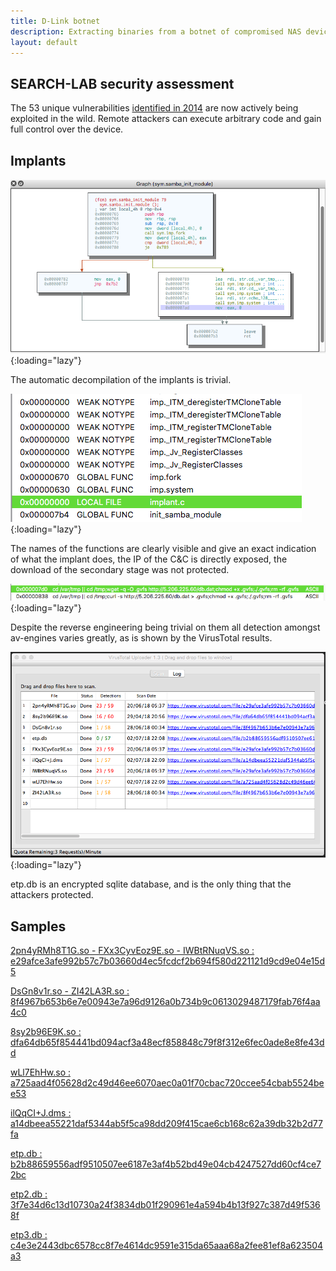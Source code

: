 ```yaml
---
title: D-Link botnet
description: Extracting binaries from a botnet of compromised NAS devices
layout: default
---
```


## SEARCH-LAB security assessment

The 53 unique vulnerabilities [identified in 2014](/documents/2018-07-01-Advisory.pdf) are now actively being exploited in the wild.
Remote attackers can execute arbitrary code and gain full control over the device.

## Implants

![automatic decompilation](/images/2018-07-01-automatic-decompilation.webp){:loading="lazy"}

The automatic decompilation of the implants is trivial.

![implant.c](/images/2018-07-01-implant.webp){:loading="lazy"}

The names of the functions are clearly visible and give an exact indication of what the implant does,
the IP of the C&C is directly exposed, the download of the secondary stage was not protected.

![IP of the C&C](/images/2018-07-01-C2-IP.webp){:loading="lazy"}

Despite the reverse engineering being trivial on them all detection amongst av-engines varies greatly,
as is shown by the VirusTotal results.

![VirusTotal results](/images/2018-07-01-VirusTotal.webp){:loading="lazy"}

etp.db is an encrypted sqlite database, and is the only thing that the attackers protected.

## Samples

[2pn4yRMh8T1G.so - FXx3CyvEoz9E.so - IWBtRNuqVS.so : e29afce3afe992b57c7b03660d4ec5fcdcf2b694f580d221121d9cd9e04e15d5](/samples/e29afce3afe992b57c7b03660d4ec5fcdcf2b694f580d221121d9cd9e04e15d5)

[DsGn8v1r.so - ZI42LA3R.so : 8f4967b653b6e7e00943e7a96d9126a0b734b9c0613029487179fab76f4aa4c0](/samples/8f4967b653b6e7e00943e7a96d9126a0b734b9c0613029487179fab76f4aa4c0)

[8sy2b96E9K.so : dfa64db65f854441bd094acf3a48ecf858848c79f8f312e6fec0ade8e8fe43dd](/samples/dfa64db65f854441bd094acf3a48ecf858848c79f8f312e6fec0ade8e8fe43dd)

[wLl7EhHw.so : a725aad4f05628d2c49d46ee6070aec0a01f70cbac720ccee54cbab5524bee53](/samples/a725aad4f05628d2c49d46ee6070aec0a01f70cbac720ccee54cbab5524bee53)

[ilQqCI+J.dms : a14dbeea55221daf5344ab5f5ca98dd209f415cae6cb168c62a39db32b2d77fa](/samples/a14dbeea55221daf5344ab5f5ca98dd209f415cae6cb168c62a39db32b2d77fa)

[etp.db : b2b88659556adf9510507ee6187e3af4b52bd49e04cb4247527dd60cf4ce72bc](/samples/b2b88659556adf9510507ee6187e3af4b52bd49e04cb4247527dd60cf4ce72bc)

[etp2.db : 3f7e34d6c13d10730a24f3834db01f290961e4a594b4b13f927c387d49f5368f](/samples/3f7e34d6c13d10730a24f3834db01f290961e4a594b4b13f927c387d49f5368f)

[etp3.db : c4e3e2443dbc6578cc8f7e4614dc9591e315da65aaa68a2fee81ef8a623504a3](/samples/c4e3e2443dbc6578cc8f7e4614dc9591e315da65aaa68a2fee81ef8a623504a3)